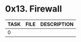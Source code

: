 # 0x13. Firewall

| TASK | FILE   | DESCRIPTION |
| ---- | ------ | ----------- |
| 0    | [](./) |             |

